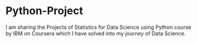 # Python-Project
I am sharing  the Projects of Statistics for Data Science using Python course by IBM on Coursera which I have solved into my journey of Data Science.
